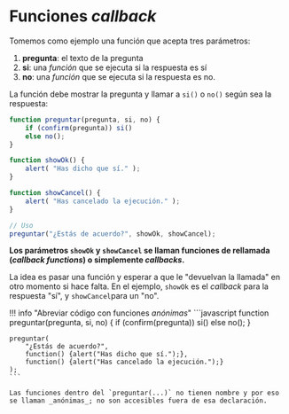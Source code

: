# Funciones _callback_

Tomemos como ejemplo una función que acepta tres parámetros:

1. **pregunta**: el texto de la pregunta
2. **si**: una _función_ que se ejecuta si la respuesta es sí
3. **no**: una _función_ que se ejecuta si la respuesta es no.

La función debe mostrar la pregunta y llamar a `si()` o `no()` según sea la respuesta:

```javascript
function preguntar(pregunta, si, no) {
    if (confirm(pregunta)) si()
    else no();
}

function showOk() {
    alert( "Has dicho que sí." );
}

function showCancel() {
    alert( "Has cancelado la ejecución." );
}

// Uso
preguntar("¿Estás de acuerdo?", showOk, showCancel);
```

**Los parámetros `showOk` y `showCancel` se llaman funciones de rellamada (_callback functions_) o simplemente _callbacks_.**

La idea es pasar una función y esperar a que le "devuelvan la llamada" en otro momento si hace falta. En el ejemplo, `showOk` es el _callback_ para la respuesta "sí", y `showCancel`para un "no".

!!! info "Abreviar código con funciones _anónimas_"
    ```javascript
    function preguntar(pregunta, si, no) {
        if (confirm(pregunta)) si()
        else no();
    }

    preguntar(
        "¿Estás de acuerdo?",
        function() {alert("Has dicho que sí.");},
        function() {alert("Has cancelado la ejecución.");}
    );
    ```

    Las funciones dentro del `preguntar(...)` no tienen nombre y por eso se llaman _anónimas_; no son accesibles fuera de esa declaración.

